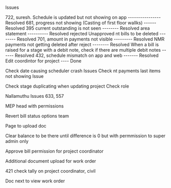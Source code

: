 Issues

722, suresh. Schedule is updated but not showing on app  ---------------- Resolved
681, progress not showing (Casting of first floor wallks) ------ Resolved
395 current outstanding is not seen -------- Resolved 
area statement ---------- Resolved
rejected Unapproved nt bills to be deleted -------- Resolved
701, amount in payments not visible --------- Resolved
NMR payments not getting deleted after reject -------- Resolved
When a bill is raised for a stage with a debit note, check if there are multiple debit notes ------ Resolved
432, schedule mismatch on app and web ------- Resolved
Edit coordintor for project ---- Done


Check date causing scheduler crash Issues
Check nt payments last items not showing Issue

Check stage duplicating when updating project
Check role

Nallamuthu Issues
633, 557

MEP head with permissions

Revert bill status options team

Page to upload doc

Clear balance to be there until difference is 0 but with permmission to super admin only

Approve bill permission for project coordinator

Additional document upload for work order

421 check tally on project coordinator, civil

Doc next to view work order



